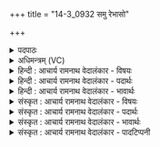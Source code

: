 +++
title = "14-3_0932 समु रेभासो"

+++
<details><summary>पदपाठः</summary>

सम्। उ꣣। रेभा꣡सः꣢। अ꣣स्वरन्। इ꣡न्द्र꣢꣯म्। सो꣡म꣢꣯स्य। पी꣣त꣡ये꣢। स्वः꣢पतिः। स्वा३रि꣡ति꣢। प꣣तिः। य꣡दि꣢꣯। वृ꣣धे꣢। धृ꣣त꣡व्र꣢तः। धृ꣣त꣢। व्र꣣तः। हि꣢। ओ꣡ज꣢꣯सा। सम्। ऊ꣣ति꣡भिः꣢। ९३२।
</details>

<details><summary>अधिमन्त्रम् (VC)</summary>

- इन्द्रः
- रेभः काश्यपः
- उपरिष्टाद्बृहती
- मध्यमः
</details>

<details><summary>हिन्दी : आचार्य रामनाथ वेदालंकार - विषयः</summary>

अगले मन्त्र में फिर वही विषय है।
</details>

<details><summary>हिन्दी : आचार्य रामनाथ वेदालंकार - पदार्थः</summary>

पदार्थान्वय -  (रेभासः)स्तोता लोग(इन्द्रम्)विघ्नविनाशक परमात्मा को(सोमस्य पीतये)भक्तिरस के पान के लिए(सम् उ अस्वरन्)भली-भाँति पुकारते हैं।(स्वः पति)दिव्य प्रकाश,आनन्द वा मोक्ष का अधिपति वह(यदि)यदि(वृधे)वृद्धि करने के लिए(धृतव्रतः)संकल्प कर लेता है,तो उपासक को(ओजसा)आत्मबल से और(ऊतिभिः)रक्षाओं से(सम्)संयुक्त कर देता है ॥३॥
</details>

<details><summary>हिन्दी : आचार्य रामनाथ वेदालंकार - भावार्थः</summary>

भावार्थ -  उपासक की दृढ़ श्रद्धा को देखकर परमेश्वर उसमें ओज और पुरुषार्थ की प्रेरणा करके उसकी निरन्तर रक्षा करता है ॥३॥
</details>

<details><summary>संस्कृत : आचार्य रामनाथ वेदालंकार - विषयः</summary>

अथ पुनः स एव विषयो वर्ण्यते।
</details>

<details><summary>संस्कृत : आचार्य रामनाथ वेदालंकार - पदार्थः</summary>

पदार्थान्वय -  (रेभासः)स्तोतारः।[रेभ इति स्तोतृनाम। निघं० ३।१६। रेभति अर्चतिकर्मा। निघं० ३।१४।] (इन्द्रम्)विघ्नविदारकं परमात्मानम्(सोमस्य पीतये)भक्तिरसस्य पानाय(सम् उ अस्वरन्)समाह्वयन्ति।(स्वः पतिः)दिव्यप्रकाशस्य आनन्दस्य मोक्षस्य वा अधिपतिः सः(यदि)चेत्(वृधे)वृद्धिं कर्तुम्(धृतव्रतः)गृहीतसंकल्पो भवति,तर्हि उपासकम्(ओजसा)आत्मबलेन(ऊतिभिः)रक्षाभिश्च(सम्)संयोजयति ॥३॥
</details>

<details><summary>संस्कृत : आचार्य रामनाथ वेदालंकार - भावार्थः</summary>

भावार्थ -  उपासकस्य दृढां श्रद्धां दृष्ट्वा परमेश्वरस्तस्मिन्नोजः पुरुषार्थं च प्रेरयित्वा तं सततं रक्षति ॥३॥
</details>

<details><summary>संस्कृत : आचार्य रामनाथ वेदालंकार - पादटिप्पनी</summary>

टिप्पनी -   १.ऋ० ८।९७।११,अथ० २०।५४।२। ‘समीं रेभासो अस्वरन्’,‘स्वर्पतिं यदीं वृधे’ इति पाठः।
</details>